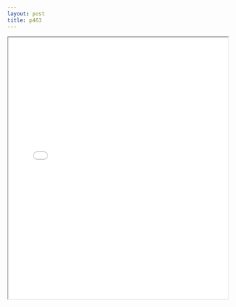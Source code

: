 ```yaml
---
layout: post
title: p463
---
```


<div class="pdf-container">
<iframe src="ea/assets/pdfs/p463.pdf" height="600" width="100%" allowFullScreen="true"></iframe>
</div>

